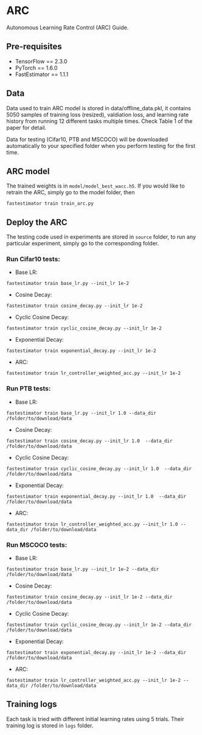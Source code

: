# ARC
Autonomous Learning Rate Control (ARC) Guide.

## Pre-requisites

* TensorFlow == 2.3.0
* PyTorch == 1.6.0
* FastEstimator == 1.1.1

## Data
Data used to train ARC model is stored in data/offline_data.pkl, it contains 5050 samples of training loss (resized), valdiation loss, and learning rate history from running 12 different tasks multiple times. Check Table 1 of the paper for detail.

Data for testing (Cifar10, PTB and MSCOCO) will be downloaded automatically to your specified folder when you perform testing for the first time.

## ARC model
The trained weights is in `model/model_best_wacc.h5`. If you would like to retrain the ARC, simply go to the model folder, then
```
fastestimator train train_arc.py
```

## Deploy the ARC
The testing code used in experiments are stored in `source` folder, to run any particular experiment, simply go to the corresponding folder.

### Run Cifar10 tests:
* Base LR:
```
fastestimator train base_lr.py --init_lr 1e-2
```
* Cosine Decay:
```
fastestimator train cosine_decay.py --init_lr 1e-2
```
* Cyclic Cosine Decay:
```
fastestimator train cyclic_cosine_decay.py --init_lr 1e-2
```
* Exponential Decay:
```
fastestimator train exponential_decay.py --init_lr 1e-2
```
* ARC:
```
fastestimator train lr_controller_weighted_acc.py --init_lr 1e-2
```

### Run PTB tests:
* Base LR:
```
fastestimator train base_lr.py --init_lr 1.0 --data_dir /folder/to/download/data
```
* Cosine Decay:
```
fastestimator train cosine_decay.py --init_lr 1.0  --data_dir /folder/to/download/data
```
* Cyclic Cosine Decay:
```
fastestimator train cyclic_cosine_decay.py --init_lr 1.0  --data_dir /folder/to/download/data
```
* Exponential Decay:
```
fastestimator train exponential_decay.py --init_lr 1.0  --data_dir /folder/to/download/data
```
* ARC:
```
fastestimator train lr_controller_weighted_acc.py --init_lr 1.0 --data_dir /folder/to/download/data
```

### Run MSCOCO tests:
* Base LR:
```
fastestimator train base_lr.py --init_lr 1e-2 --data_dir /folder/to/download/data
```
* Cosine Decay:
```
fastestimator train cosine_decay.py --init_lr 1e-2 --data_dir /folder/to/download/data
```
* Cyclic Cosine Decay:
```
fastestimator train cyclic_cosine_decay.py --init_lr 1e-2 --data_dir /folder/to/download/data
```
* Exponential Decay:
```
fastestimator train exponential_decay.py --init_lr 1e-2 --data_dir /folder/to/download/data
```
* ARC:
```
fastestimator train lr_controller_weighted_acc.py --init_lr 1e-2 --data_dir /folder/to/download/data
```

## Training logs

Each task is tried with different initial learning rates using 5 trials. Their training log is stored in `logs` folder.
